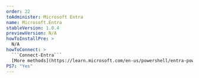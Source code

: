 ```yaml
---
order: 22
toAdminister: Microsoft Entra
name: Microsoft.Entra
stableVersion: 1.0.4
previewVersion: N/A
howToInstallPre: >
  N/A
howToConnect: >
  ```Connect-Entra```
  [More methods](https://learn.microsoft.com/en-us/powershell/entra-powershell/installation)
PS7: "Yes"
---
```

